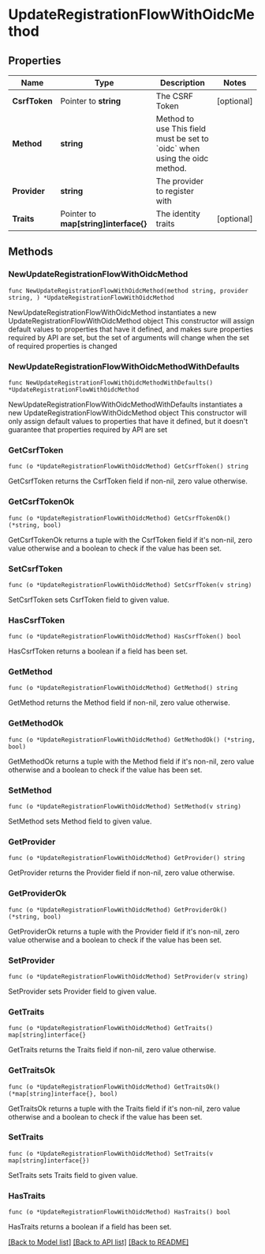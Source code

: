 # UpdateRegistrationFlowWithOidcMethod

## Properties

Name | Type | Description | Notes
------------ | ------------- | ------------- | -------------
**CsrfToken** | Pointer to **string** | The CSRF Token | [optional] 
**Method** | **string** | Method to use  This field must be set to &#x60;oidc&#x60; when using the oidc method. | 
**Provider** | **string** | The provider to register with | 
**Traits** | Pointer to **map[string]interface{}** | The identity traits | [optional] 

## Methods

### NewUpdateRegistrationFlowWithOidcMethod

`func NewUpdateRegistrationFlowWithOidcMethod(method string, provider string, ) *UpdateRegistrationFlowWithOidcMethod`

NewUpdateRegistrationFlowWithOidcMethod instantiates a new UpdateRegistrationFlowWithOidcMethod object
This constructor will assign default values to properties that have it defined,
and makes sure properties required by API are set, but the set of arguments
will change when the set of required properties is changed

### NewUpdateRegistrationFlowWithOidcMethodWithDefaults

`func NewUpdateRegistrationFlowWithOidcMethodWithDefaults() *UpdateRegistrationFlowWithOidcMethod`

NewUpdateRegistrationFlowWithOidcMethodWithDefaults instantiates a new UpdateRegistrationFlowWithOidcMethod object
This constructor will only assign default values to properties that have it defined,
but it doesn't guarantee that properties required by API are set

### GetCsrfToken

`func (o *UpdateRegistrationFlowWithOidcMethod) GetCsrfToken() string`

GetCsrfToken returns the CsrfToken field if non-nil, zero value otherwise.

### GetCsrfTokenOk

`func (o *UpdateRegistrationFlowWithOidcMethod) GetCsrfTokenOk() (*string, bool)`

GetCsrfTokenOk returns a tuple with the CsrfToken field if it's non-nil, zero value otherwise
and a boolean to check if the value has been set.

### SetCsrfToken

`func (o *UpdateRegistrationFlowWithOidcMethod) SetCsrfToken(v string)`

SetCsrfToken sets CsrfToken field to given value.

### HasCsrfToken

`func (o *UpdateRegistrationFlowWithOidcMethod) HasCsrfToken() bool`

HasCsrfToken returns a boolean if a field has been set.

### GetMethod

`func (o *UpdateRegistrationFlowWithOidcMethod) GetMethod() string`

GetMethod returns the Method field if non-nil, zero value otherwise.

### GetMethodOk

`func (o *UpdateRegistrationFlowWithOidcMethod) GetMethodOk() (*string, bool)`

GetMethodOk returns a tuple with the Method field if it's non-nil, zero value otherwise
and a boolean to check if the value has been set.

### SetMethod

`func (o *UpdateRegistrationFlowWithOidcMethod) SetMethod(v string)`

SetMethod sets Method field to given value.


### GetProvider

`func (o *UpdateRegistrationFlowWithOidcMethod) GetProvider() string`

GetProvider returns the Provider field if non-nil, zero value otherwise.

### GetProviderOk

`func (o *UpdateRegistrationFlowWithOidcMethod) GetProviderOk() (*string, bool)`

GetProviderOk returns a tuple with the Provider field if it's non-nil, zero value otherwise
and a boolean to check if the value has been set.

### SetProvider

`func (o *UpdateRegistrationFlowWithOidcMethod) SetProvider(v string)`

SetProvider sets Provider field to given value.


### GetTraits

`func (o *UpdateRegistrationFlowWithOidcMethod) GetTraits() map[string]interface{}`

GetTraits returns the Traits field if non-nil, zero value otherwise.

### GetTraitsOk

`func (o *UpdateRegistrationFlowWithOidcMethod) GetTraitsOk() (*map[string]interface{}, bool)`

GetTraitsOk returns a tuple with the Traits field if it's non-nil, zero value otherwise
and a boolean to check if the value has been set.

### SetTraits

`func (o *UpdateRegistrationFlowWithOidcMethod) SetTraits(v map[string]interface{})`

SetTraits sets Traits field to given value.

### HasTraits

`func (o *UpdateRegistrationFlowWithOidcMethod) HasTraits() bool`

HasTraits returns a boolean if a field has been set.


[[Back to Model list]](../README.md#documentation-for-models) [[Back to API list]](../README.md#documentation-for-api-endpoints) [[Back to README]](../README.md)


